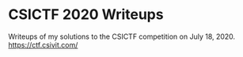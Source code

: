 # CSICTF 2020 Writeups

Writeups of my solutions to the CSICTF competition on July 18, 2020. https://ctf.csivit.com/